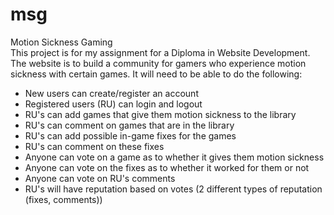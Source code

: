 # msg
Motion Sickness Gaming<br>
This project is for my assignment for a Diploma in Website Development.
The website is to build a community for gamers who experience motion sickness with certain games. 
It will need to be able to do the following:
  - New users can create/register an account
  - Registered users (RU) can login and logout
  - RU's can add games that give them motion sickness to the library
  - RU's can comment on games that are in the library
  - RU's can add possible in-game fixes for the games
  - RU's can comment on these fixes
  - Anyone can vote on a game as to whether it gives them motion sickness
  - Anyone can vote on the fixes as to whether it worked for them or not
  - Anyone can vote on RU's comments
  - RU's will have reputation based on votes (2 different types of reputation (fixes, comments))
